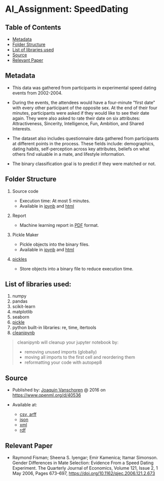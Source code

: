 # AI_Assignment: SpeedDating

## Table of Contents
* [Metadata](#Metadata)
* [Folder Structure](#Folder-Structure)
* [List of libraries used](#List-of-libraries-used)
* [Source](#Source)
* [Relevant Paper](#Relevant-Paper)

## Metadata

* This data was gathered from participants in experimental speed dating events from 2002-2004.

* During the events, the attendees would have a four-minute "first date" with every other participant of the opposite sex. At the end of their four minutes, participants were asked if they would like to see their date again. They were also asked to rate their date on six attributes: Attractiveness, Sincerity, Intelligence, Fun, Ambition, and Shared Interests.

* The dataset also includes questionnaire data gathered from participants at different points in the process. These fields include: demographics, dating habits, self-perception across key attributes, beliefs on what others find valuable in a mate, and lifestyle information.

* The binary classification goal is to predict if they were matched or not.

## Folder Structure

1. Source code
   * Execution time: At most 5 minutes.
   * Available in [ipynb](source_code/python/source_code.ipynb) and [html](source_code/html/ml_report/ml_report.html)

2. Report
   * Machine learning report in [PDF](report/report.pdf) format.

3. Pickle Maker
   * Pickle objects into the binary files.
   * Available in [ipynb](source_code/python/make_pickle.ipynb) and [html](source_code/html/make_pickle.html)
   
4. [pickles](pickles)
   * Store objects into a binary file to reduce execution time.

## List of libraries used:
1. numpy
2. pandas
3. scikit-learn
4. matplotlib
5. seaborn
6. [pickle](https://docs.python.org/3/library/pickle.html)
7. python built-in libraries: re, time, itertools
8. [cleanipynb](https://pypi.org/project/cleanipynb)

> cleanipynb will cleanup your jupyter notebook by:
> - removing unused imports (globally)
> - moving all imports to the first cell and reordering them
> - reformatting your code with autopep8

## Source
* Published by: [Joaquin Vanschoren](https://www.openml.org/u/2) @ 2016 on https://www.openml.org/d/40536
   
* Available at:
  - [csv, arff](https://www.openml.org/data/get_csv/13153954/speeddating.arff)
  - [json](https://www.openml.org/d/40536/json)
  - [xml](https://www.openml.org/api/v1/data/40536)
  - [rdf](https://www.openml.org/d/40536/rdf)

## Relevant Paper
   * Raymond Fisman; Sheena S. Iyengar; Emir Kamenica; Itamar Simonson. Gender Differences in Mate Selection: Evidence From a Speed Dating Experiment.
   The Quarterly Journal of Economics, Volume 121, Issue 2, 1 May 2006, Pages 673–697, https://doi.org/10.1162/qjec.2006.121.2.673

